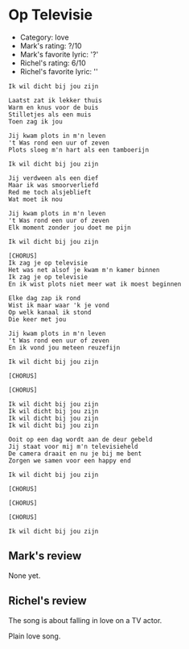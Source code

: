 # Op Televisie

 * Category: love
 * Mark's rating: ?/10
 * Mark's favorite lyric: '?'
 * Richel's rating: 6/10
 * Richel's favorite lyric: ''


```
Ik wil dicht bij jou zijn

Laatst zat ik lekker thuis
Warm en knus voor de buis
Stilletjes als een muis
Toen zag ik jou

Jij kwam plots in m'n leven
't Was rond een uur of zeven
Plots sloeg m'n hart als een tamboerijn

Ik wil dicht bij jou zijn

Jij verdween als een dief
Maar ik was smoorverliefd
Red me toch alsjeblieft
Wat moet ik nou

Jij kwam plots in m'n leven
't Was rond een uur of zeven
Elk moment zonder jou doet me pijn

Ik wil dicht bij jou zijn

[CHORUS]
Ik zag je op televisie
Het was net alsof je kwam m'n kamer binnen
Ik zag je op televisie
En ik wist plots niet meer wat ik moest beginnen

Elke dag zap ik rond
Wist ik maar waar 'k je vond
Op welk kanaal ik stond
Die keer met jou

Jij kwam plots in m'n leven
't Was rond een uur of zeven
En ik vond jou meteen reuzefijn

Ik wil dicht bij jou zijn

[CHORUS]

[CHORUS]

Ik wil dicht bij jou zijn
Ik wil dicht bij jou zijn
Ik wil dicht bij jou zijn
Ik wil dicht bij jou zijn

Ooit op een dag wordt aan de deur gebeld
Jij staat voor mij m'n televisieheld
De camera draait en nu je bij me bent
Zorgen we samen voor een happy end

Ik wil dicht bij jou zijn

[CHORUS]

[CHORUS]

[CHORUS]

Ik wil dicht bij jou zijn 
```

## Mark's review

None yet.

## Richel's review

The song is about falling in love on a TV actor.

Plain love song.